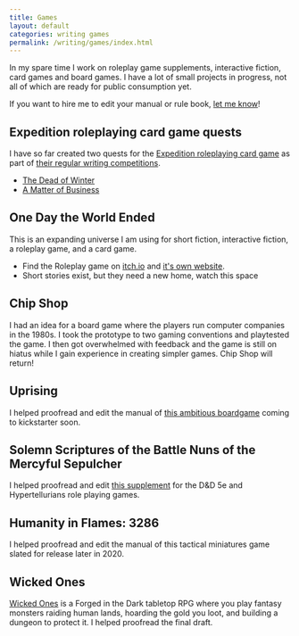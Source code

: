 ```yaml
---
title: Games
layout: default
categories: writing games
permalink: /writing/games/index.html
---
```


<!-- TODO: Add more details about contracting work -->

In my spare time I work on roleplay game supplements, interactive fiction, card games and board games. I have a lot of small projects in progress, not all of which are ready for public consumption yet.

If you want to hire me to edit your manual or rule book, [let me know](mailto:chris@chrischinchilla.com)!

## Expedition roleplaying card game quests

I have so far created two quests for the [Expedition roleplaying card game](https://expeditiongame.com) as part of [their regular writing competitions](https://expeditiongame.com/writing-contests).

-   [The Dead of Winter](https://app.expeditiongame.com/#1zVbhCh8byT7GP0c3vW0c3dHn7n-YDxSb)
-   [A Matter of Business](https://app.expeditiongame.com/#1j94feqcgTE841zpLzdbYJybWWQrMFMZx)

## One Day the World Ended

This is an expanding universe I am using for short fiction, interactive fiction, a roleplay game, and a card game.

-   Find the Roleplay game on [itch.io](https://chrischinchilla.itch.io/one-day-the-world-ended) and [it's own website](https://onedaytheworldended.com/).
-   Short stories exist, but they need a new home, watch this space

## Chip Shop

I had an idea for a board game where the players run computer companies in the 1980s. I took the prototype to two gaming conventions and playtested the game. I then got overwhelmed with feedback and the game is still on hiatus while I gain experience in creating simpler games. Chip Shop will return!

## Uprising

I helped proofread and edit the manual of [this ambitious boardgame](https://uprising.nemesis.games/) coming to kickstarter soon.

## Solemn Scriptures of the Battle Nuns of the Mercyful Sepulcher

I helped proofread and edit [this supplement](https://mottokrosh.com/machinations/solemn-scriptures/) for the D&D 5e and Hypertellurians role playing games.

## Humanity in Flames: 3286

I helped proofread and edit the manual of this tactical miniatures game slated for release later in 2020.

## Wicked Ones

[Wicked Ones](https://banditcamp.io) is a Forged in the Dark tabletop RPG where you play fantasy monsters raiding human lands, hoarding the gold you loot, and building a dungeon to protect it. I helped proofread the final draft.